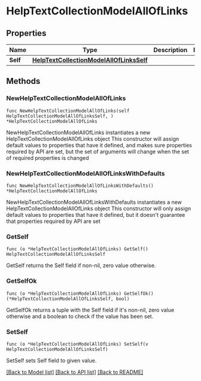 # HelpTextCollectionModelAllOfLinks

## Properties

Name | Type | Description | Notes
------------ | ------------- | ------------- | -------------
**Self** | [**HelpTextCollectionModelAllOfLinksSelf**](HelpTextCollectionModelAllOfLinksSelf.md) |  | 

## Methods

### NewHelpTextCollectionModelAllOfLinks

`func NewHelpTextCollectionModelAllOfLinks(self HelpTextCollectionModelAllOfLinksSelf, ) *HelpTextCollectionModelAllOfLinks`

NewHelpTextCollectionModelAllOfLinks instantiates a new HelpTextCollectionModelAllOfLinks object
This constructor will assign default values to properties that have it defined,
and makes sure properties required by API are set, but the set of arguments
will change when the set of required properties is changed

### NewHelpTextCollectionModelAllOfLinksWithDefaults

`func NewHelpTextCollectionModelAllOfLinksWithDefaults() *HelpTextCollectionModelAllOfLinks`

NewHelpTextCollectionModelAllOfLinksWithDefaults instantiates a new HelpTextCollectionModelAllOfLinks object
This constructor will only assign default values to properties that have it defined,
but it doesn't guarantee that properties required by API are set

### GetSelf

`func (o *HelpTextCollectionModelAllOfLinks) GetSelf() HelpTextCollectionModelAllOfLinksSelf`

GetSelf returns the Self field if non-nil, zero value otherwise.

### GetSelfOk

`func (o *HelpTextCollectionModelAllOfLinks) GetSelfOk() (*HelpTextCollectionModelAllOfLinksSelf, bool)`

GetSelfOk returns a tuple with the Self field if it's non-nil, zero value otherwise
and a boolean to check if the value has been set.

### SetSelf

`func (o *HelpTextCollectionModelAllOfLinks) SetSelf(v HelpTextCollectionModelAllOfLinksSelf)`

SetSelf sets Self field to given value.



[[Back to Model list]](../README.md#documentation-for-models) [[Back to API list]](../README.md#documentation-for-api-endpoints) [[Back to README]](../README.md)


